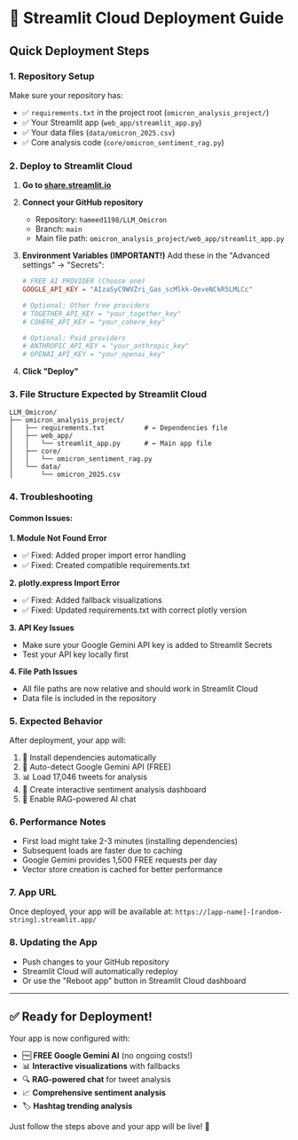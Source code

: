 # 🚀 Streamlit Cloud Deployment Guide

## Quick Deployment Steps

### 1. Repository Setup
Make sure your repository has:
- ✅ `requirements.txt` in the project root (`omicron_analysis_project/`)
- ✅ Your Streamlit app (`web_app/streamlit_app.py`)
- ✅ Your data files (`data/omicron_2025.csv`)
- ✅ Core analysis code (`core/omicron_sentiment_rag.py`)

### 2. Deploy to Streamlit Cloud

1. **Go to [share.streamlit.io](https://share.streamlit.io/)**

2. **Connect your GitHub repository**
   - Repository: `hameed1198/LLM_Omicron`
   - Branch: `main`
   - Main file path: `omicron_analysis_project/web_app/streamlit_app.py`

3. **Environment Variables (IMPORTANT!)**
   Add these in the "Advanced settings" → "Secrets":
   ```toml
   # FREE AI PROVIDER (Choose one)
   GOOGLE_API_KEY = "AIzaSyC9WVZri_Gas_scMlkk-OeveNCkR5LMLCc"
   
   # Optional: Other free providers
   # TOGETHER_API_KEY = "your_together_key"
   # COHERE_API_KEY = "your_cohere_key"
   
   # Optional: Paid providers
   # ANTHROPIC_API_KEY = "your_anthropic_key"
   # OPENAI_API_KEY = "your_openai_key"
   ```

4. **Click "Deploy"**

### 3. File Structure Expected by Streamlit Cloud
```
LLM_Omicron/
├── omicron_analysis_project/
│   ├── requirements.txt          # ← Dependencies file
│   ├── web_app/
│   │   └── streamlit_app.py      # ← Main app file
│   ├── core/
│   │   └── omicron_sentiment_rag.py
│   └── data/
│       └── omicron_2025.csv
```

### 4. Troubleshooting

#### Common Issues:

**1. Module Not Found Error**
- ✅ Fixed: Added proper import error handling
- ✅ Fixed: Created compatible requirements.txt

**2. plotly.express Import Error**
- ✅ Fixed: Added fallback visualizations
- ✅ Fixed: Updated requirements.txt with correct plotly version

**3. API Key Issues**
- Make sure your Google Gemini API key is added to Streamlit Secrets
- Test your API key locally first

**4. File Path Issues**
- All file paths are now relative and should work in Streamlit Cloud
- Data file is included in the repository

### 5. Expected Behavior

After deployment, your app will:
1. 🔄 Install dependencies automatically
2. 🤖 Auto-detect Google Gemini API (FREE)
3. 📊 Load 17,046 tweets for analysis
4. 🎯 Create interactive sentiment analysis dashboard
5. 💬 Enable RAG-powered AI chat

### 6. Performance Notes

- First load might take 2-3 minutes (installing dependencies)
- Subsequent loads are faster due to caching
- Google Gemini provides 1,500 FREE requests per day
- Vector store creation is cached for better performance

### 7. App URL
Once deployed, your app will be available at:
`https://[app-name]-[random-string].streamlit.app/`

### 8. Updating the App
- Push changes to your GitHub repository
- Streamlit Cloud will automatically redeploy
- Or use the "Reboot app" button in Streamlit Cloud dashboard

---

## ✅ Ready for Deployment!

Your app is now configured with:
- 🆓 **FREE Google Gemini AI** (no ongoing costs!)
- 📊 **Interactive visualizations** with fallbacks
- 🔍 **RAG-powered chat** for tweet analysis
- 📈 **Comprehensive sentiment analysis**
- 🏷️ **Hashtag trending analysis**

Just follow the steps above and your app will be live! 🚀
